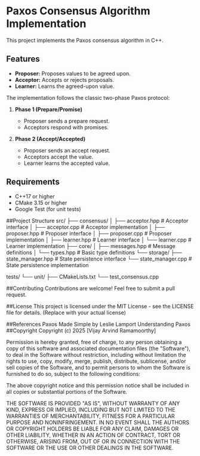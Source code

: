 # Paxos Consensus Algorithm Implementation

This project implements the Paxos consensus algorithm in C++.

## Features

* **Proposer:** Proposes values to be agreed upon.
* **Acceptor:** Accepts or rejects proposals.
* **Learner:** Learns the agreed-upon value.

The implementation follows the classic two-phase Paxos protocol:

1. **Phase 1 (Prepare/Promise)**
    * Proposer sends a prepare request.
    * Acceptors respond with promises.

2. **Phase 2 (Accept/Accepted)**
    * Proposer sends an accept request.
    * Acceptors accept the value.
    * Learner learns the accepted value.

## Requirements

* C++17 or higher
* CMake 3.15 or higher
* Google Test (for unit tests)


##Project Structure
src/
├── consensus/
│   ├── acceptor.hpp      # Acceptor interface
│   ├── acceptor.cpp      # Acceptor implementation
│   ├── proposer.hpp      # Proposer interface
│   ├── proposer.cpp      # Proposer implementation
│   ├── learner.hpp       # Learner interface
│   └── learner.cpp       # Learner implementation
├── core/
│   ├── messages.hpp      # Message definitions
│   └── types.hpp         # Basic type definitions
└── storage/
    ├── state_manager.hpp # State persistence interface
    └── state_manager.cpp # State persistence implementation

tests/
└── unit/
    ├── CMakeLists.txt
    └── test_consensus.cpp

##Contributing
Contributions are welcome! Feel free to submit a pull request.

##License
This project is licensed under the MIT License - see the LICENSE file for details. (Replace with your actual license)

##References
Paxos Made Simple by Leslie Lamport
Understanding Paxos
##Copyright
Copyright (c) 2025 [Vijay Arvind Ramamoorthy]

Permission is hereby granted, free of charge, to any person obtaining a copy
of this software and associated documentation files (the "Software"), to deal
in the Software without restriction, including without limitation the rights
to use, copy, modify, merge, publish, distribute, sublicense, and/or sell
copies of the Software, and to permit persons to whom the Software is
furnished to do so, subject to the following conditions:

The above copyright notice and this permission notice shall be included in
all copies or substantial portions of the Software.

THE SOFTWARE IS PROVIDED "AS IS", WITHOUT WARRANTY OF ANY KIND, EXPRESS OR
IMPLIED, INCLUDING BUT NOT LIMITED TO THE WARRANTIES OF MERCHANTABILITY,
FITNESS FOR A PARTICULAR PURPOSE AND NONINFRINGEMENT. IN NO EVENT SHALL THE
AUTHORS OR COPYRIGHT HOLDERS BE LIABLE FOR ANY CLAIM, DAMAGES OR OTHER
LIABILITY, WHETHER IN AN ACTION OF CONTRACT, TORT OR OTHERWISE, ARISING FROM,
OUT OF OR IN CONNECTION WITH THE SOFTWARE OR THE USE OR OTHER DEALINGS IN
THE SOFTWARE.
